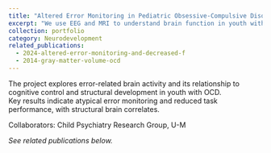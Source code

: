 ```yaml
---
title: "Altered Error Monitoring in Pediatric Obsessive-Compulsive Disorder"
excerpt: "We use EEG and MRI to understand brain function in youth with OCD.<br/><img src='/images/ocd-portfolio.png'>"
collection: portfolio
category: Neurodevelopment
related_publications:
  - 2024-altered-error-monitoring-and-decreased-f
  - 2014-gray-matter-volume-ocd
---
```


The project explores error-related brain activity and its relationship to cognitive control and structural development in youth with OCD.  
Key results indicate atypical error monitoring and reduced task performance, with structural brain correlates.

Collaborators: Child Psychiatry Research Group, U-M

*See related publications below.*
